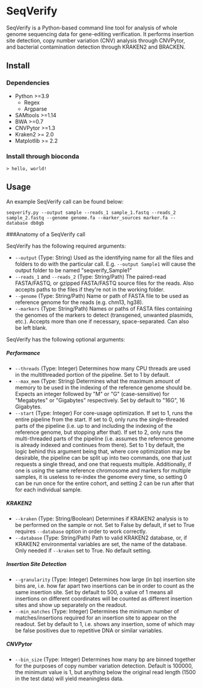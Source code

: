# SeqVerify
SeqVerify is a Python-based command line tool for analysis of whole genome sequencing data for gene-editing verification. It performs insertion site detection, copy number variation (CNV) analysis through CNVPytor, and bacterial contamination detection through KRAKEN2 and BRACKEN.

## Install

### Dependencies
* Python >=3.9
  * Regex
  * Argparse
* SAMtools >=1.14
* BWA >=0.7
* CNVPytor >=1.3
* Kraken2 >= 2.0
* Matplotlib >= 2.2

### Install through bioconda

```
> hello, world!
```

## Usage

An example SeqVerify call can be found below:

```
seqverify.py --output sample --reads_1 sample_1.fastq --reads_2 sample_2.fastq --genome genome.fa --marker_sources marker.fa --database db8gb
```

###Anatomy of a SeqVerify call

SeqVerify has the following required arguments:
* ```--output``` (Type: String) Used as the identifying name for all the files and folders to do with the particular call. E.g. ```--output Sample1``` will cause the output folder to be named "seqverify_Sample1"
* ```--reads_1``` and ```--reads_2``` (Type: String/Path) The paired-read FASTA/FASTQ, or gzipped FASTA/FASTQ source files for the reads. Also accepts paths to the files if they're not in the working folder.
* ```--genome``` (Type: String/Path) Name or path of FASTA file to be used as reference genome for the reads (e.g. chm13, hg38).
* ```--markers``` (Type: String/Path) Names or paths of FASTA files containing the genomes of the markers to detect (transgened, unwanted plasmids, etc.). Accepts more than one if necessary, space-separated. Can also be left blank.

SeqVerify has the following optional arguments:
##### Performance
* ```--threads``` (Type: Integer) Determines how many CPU threads are used in the multithreaded portion of the pipeline. Set to 1 by default.
* ```--max_mem``` (Type: String) Determines what the maximum amount of memory to be used in the indexing of the reference genome should be. Expects an integer followed by "M" or "G" (case-sensitive) for "Megabytes" or "Gigabytes" respectively. Set by default to "16G", 16 Gigabytes.
* ```--start``` (Type: Integer) For core-usage optimization. If set to 1, runs the entire pipeline from the start. If set to 0, only runs the single-threaded parts of the pipeline (i.e. up to and including the indexing of the reference genome, but stopping after that). If set to 2, only runs the multi-threaded parts of the pipeline (i.e. assumes the reference genome is already indexed and continues from there). Set to 1 by default, the logic behind this argument being that, where core optimization may be desirable, the pipeline can be split up into two commands, one that just requests a single thread, and one that requests multiple. Additionally, if one is using the same reference chromosome and markers for multiple samples, it is useless to re-index the genome every time, so setting 0 can be run once for the entire cohort, and setting 2 can be run after that for each individual sample.
##### KRAKEN2
* ```--kraken``` (Type: String/Boolean) Determines if KRAKEN2 analysis is to be performed on the sample or not. Set to False by default, if set to True requires ```--database``` option in order to work correctly.
* ```--database``` (Type: String/Path) Path to valid KRAKEN2 database, or, if KRAKEN2 environmental variables are set, the name of the database. Only needed if ```--kraken``` set to True. No default setting.
##### Insertion Site Detection
* ```--granularity``` (Type: Integer) Determines how large (in bp) insertion site bins are, i.e. how far apart two insertions can be in order to count as the same insertion site. Set by default to 500, a value of 1 means all insertions on different coordinates will be counted as different insertion sites and show up separately on the readout.
* ```--min_matches``` (Type: Integer) Determines the minimum number of matches/insertions required for an insertion site to appear on the readout. Set by default to 1, i.e. shows any insertion, some of which may be false positives due to repetitive DNA or similar variables.
##### CNVPytor
* ```--bin_size``` (Type: Integer) Determines how many bp are binned together for the purposes of copy number variation detection. Default is 100000, the minimum value is 1, but anything below the original read length (1500 in the test data) will yield meaningless data.

